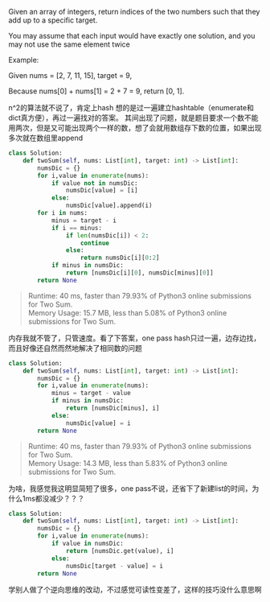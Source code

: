 
Given an array of integers, return indices of the two numbers such that they add up to a specific target.

You may assume that each input would have exactly one solution, and you may not use the same element twice

Example:

Given nums = [2, 7, 11, 15], target = 9,

Because nums[0] + nums[1] = 2 + 7 = 9,
return [0, 1].



n^2的算法就不说了，肯定上hash
想的是过一遍建立hashtable（enumerate和dict真方便），再过一遍找对的答案。
其间出现了问题，就是题目要求一个数不能用两次，但是又可能出现两个一样的数，想了会就用数组存下数的位置，如果出现多次就在数组里append

```python
class Solution:
    def twoSum(self, nums: List[int], target: int) -> List[int]:
        numsDic = {}
        for i,value in enumerate(nums):
            if value not in numsDic:
                numsDic[value] = [i]
            else:
                numsDic[value].append(i)    
        for i in nums:
            minus = target - i
            if i == minus:
                if len(numsDic[i]) < 2:
                    continue
                else:
                    return numsDic[i][0:2]
            if minus in numsDic:
                return [numsDic[i][0], numsDic[minus][0]]
        return None
```

>Runtime: 40 ms, faster than 79.93% of Python3 online submissions for Two Sum.  
>Memory Usage: 15.7 MB, less than 5.08% of Python3 online submissions for Two Sum.

内存我就不管了，只管速度。看了下答案，one pass hash只过一遍，边存边找，而且好像还自然而然地解决了相同数的问题


```python
class Solution:
    def twoSum(self, nums: List[int], target: int) -> List[int]:
        numsDic = {}
        for i,value in enumerate(nums):
            minus = target - value
            if minus in numsDic:
                return [numsDic[minus], i]
            else:
                numsDic[value] = i
        return None
```
>Runtime: 40 ms, faster than 79.93% of Python3 online submissions for Two Sum.  
>Memory Usage: 14.3 MB, less than 5.83% of Python3 online submissions for Two Sum.

为啥，我感觉我这明显简短了很多，one pass不说，还省下了新建list的时间，为什么1ms都没减少？？？

```python
class Solution:
    def twoSum(self, nums: List[int], target: int) -> List[int]:
        numsDic = {}
        for i,value in enumerate(nums):
            if value in numsDic:
                return [numsDic.get(value), i]
            else:
                numsDic[target - value] = i
        return None
```
学别人做了个逆向思维的改动，不过感觉可读性变差了，这样的技巧没什么意思啊
